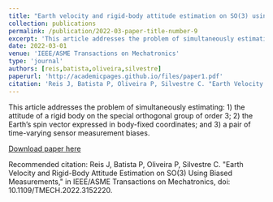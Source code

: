 ```yaml
---
title: "Earth velocity and rigid-body attitude estimation on SO(3) using biased measurements"
collection: publications
permalink: /publication/2022-03-paper-title-number-9
excerpt: 'This article addresses the problem of simultaneously estimating: 1) the attitude of a rigid body on the special orthogonal group of order 3; 2) the Earth’s spin vector expressed in body-fixed coordinates; and 3) a pair of time-varying sensor measurement biases.'
date: 2022-03-01
venue: 'IEEE/ASME Transactions on Mechatronics'
type: 'journal'
authors: [reis,batista,oliveira,silvestre]
paperurl: 'http://academicpages.github.io/files/paper1.pdf'
citation: 'Reis J, Batista P, Oliveira P, Silvestre C. "Earth Velocity and Rigid-Body Attitude Estimation on SO(3) Using Biased Measurements," in IEEE/ASME Transactions on Mechatronics, doi: 10.1109/TMECH.2022.3152220.'
---
```

This article addresses the problem of simultaneously estimating: 1) the attitude of a rigid body on the special orthogonal group of order 3; 2) the Earth’s spin vector expressed in body-fixed coordinates; and 3) a pair of time-varying sensor measurement biases.

[Download paper here](http://academicpages.github.io/files/paper1.pdf)

Recommended citation: Reis J, Batista P, Oliveira P, Silvestre C. "Earth Velocity and Rigid-Body Attitude Estimation on SO(3) Using Biased Measurements," in IEEE/ASME Transactions on Mechatronics, doi: 10.1109/TMECH.2022.3152220.
